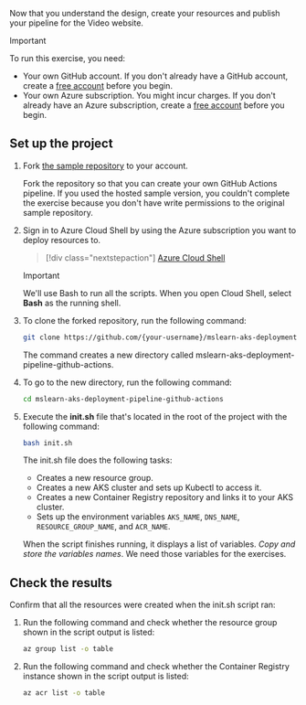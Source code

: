 Now that you understand the design, create your resources and publish your pipeline for the Video website.

> [!IMPORTANT]
> To run this exercise, you need:
>
> - Your own GitHub account. If you don't already have a GitHub account, create a [free account](https://github.com?azure-portal=true) before you begin.
> - Your own Azure subscription. You might incur charges. If you don't already have an Azure subscription, create a [free account](https://azure.microsoft.com/free/?azure-portal=true) before you begin.

## Set up the project

1. Fork [the sample repository](https://github.com/MicrosoftDocs/mslearn-aks-deployment-pipeline-github-actions) to your account.

    Fork the repository so that you can create your own GitHub Actions pipeline. If you used the hosted sample version, you couldn't complete the exercise because you don't have write permissions to the original sample repository.

1. Sign in to Azure Cloud Shell by using the Azure subscription you want to deploy resources to.

    > [!div class="nextstepaction"]
    > [Azure Cloud Shell](https://shell.azure.com/?azure-portal=true)

    > [!IMPORTANT]
    > We'll use Bash to run all the scripts. When you open Cloud Shell, select **Bash** as the running shell.

1. To clone the forked repository, run the following command:

    ```bash
    git clone https://github.com/{your-username}/mslearn-aks-deployment-pipeline-github-actions
    ```

   The command creates a new directory called mslearn-aks-deployment-pipeline-github-actions.

1. To go to the new directory, run the following command:

    ```bash
    cd mslearn-aks-deployment-pipeline-github-actions
    ```

1. Execute the **init.sh** file that's located in the root of the project with the following command:

    ```bash
    bash init.sh
    ```

    The init.sh file does the following tasks:

    - Creates a new resource group.
    - Creates a new AKS cluster and sets up Kubectl to access it.
    - Creates a new Container Registry repository and links it to your AKS cluster.
    - Sets up the environment variables `AKS_NAME`, `DNS_NAME`, `RESOURCE_GROUP_NAME`, and `ACR_NAME`.

   When the script finishes running, it displays a list of variables. *Copy and store the variables names*. We need those variables for the exercises.

## Check the results

Confirm that all the resources were created when the init.sh script ran:

1. Run the following command and check whether the resource group shown in the script output is listed:

    ```bash
    az group list -o table
    ```

1. Run the following command and check whether the Container Registry instance shown in the script output is listed:

    ```bash
    az acr list -o table
    ```
